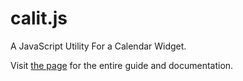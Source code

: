 # calit.js
A JavaScript Utility For a Calendar Widget.

Visit <a href='https://deve-sh.github.io/calitjs' target='_blank'>the page</a> for the entire guide and documentation.
